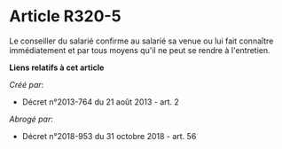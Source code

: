 # Article R320-5

Le conseiller du salarié confirme au salarié sa venue ou lui fait connaître immédiatement et par tous moyens qu'il ne peut se
rendre à l'entretien.

**Liens relatifs à cet article**

_Créé par_:

  - Décret n°2013-764 du 21 août 2013 - art. 2

_Abrogé par_:

  - Décret n°2018-953 du 31 octobre 2018 - art. 56

